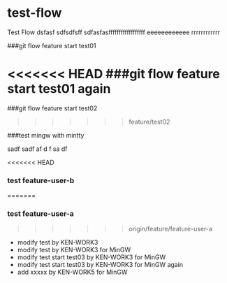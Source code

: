 test-flow
=========

Test Flow
dsfasf
sdfsdfsff 
sdfasfasffffffffffffffffff eeeeeeeeeeee rrrrrrrrrrrr 

###git flow feature start test01

<<<<<<< HEAD
###git flow feature start test01 again
=======
###git flow feature start test02
>>>>>>> feature/test02


###test mingw with mintty

sadf
sadf
af
d
f
sa
df

<<<<<<< HEAD
### test feature-user-b
=======
### test feature-user-a
>>>>>>> origin/feature/feature-user-a

* modify test by KEN-WORK3
* modify test by KEN-WORK3 for MinGW
* modify test start test03 by KEN-WORK3 for MinGW
* modify test start test03 by KEN-WORK3 for MinGW again
* add xxxxx by KEN-WORK5 for MinGW